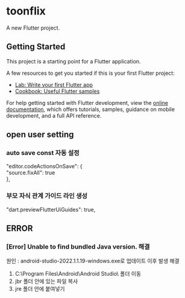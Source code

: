# toonflix

A new Flutter project.

## Getting Started

This project is a starting point for a Flutter application.

A few resources to get you started if this is your first Flutter project:

- [Lab: Write your first Flutter app](https://docs.flutter.dev/get-started/codelab)
- [Cookbook: Useful Flutter samples](https://docs.flutter.dev/cookbook)

For help getting started with Flutter development, view the
[online documentation](https://docs.flutter.dev/), which offers tutorials,
samples, guidance on mobile development, and a full API reference.

## open user setting

### auto save const 자동 설정

"editor.codeActionsOnSave": {\
 "source.fixAll": true\
 },

### 부모 자식 관계 가이드 라인 생성

"dart.previewFlutterUiGuides": true,

## ERROR

### [Error] Unable to find bundled Java version. 해결

원인 : android-studio-2022.1.1.19-windows.exe로 업데이트 이후 발생
해결

1. C:\Program Files\Android\Android Studio\ 폴더 이동
2. jbr 폴더 안에 있는 파일 복사
3. jre 폴더 안에 붙여넣기
